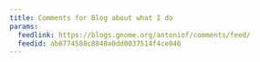 ```yaml
---
title: Comments for Blog about what I do
params:
  feedlink: https://blogs.gnome.org/antoniof/comments/feed/
  feedid: ab6774588c8840a0dd0037514f4ce046
---
```

